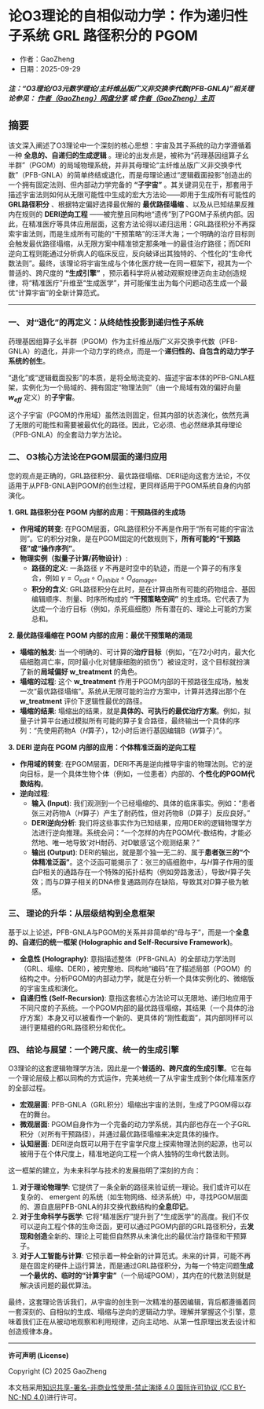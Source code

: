 # 论O3理论的自相似动力学：作为递归性子系统 GRL 路径积分的 PGOM

- 作者：GaoZheng
- 日期：2025-09-29

#### ***注：“O3理论/O3元数学理论/主纤维丛版广义非交换李代数(PFB-GNLA)”相关理论参见： [作者（GaoZheng）网盘分享](https://drive.google.com/drive/folders/1lrgVtvhEq8cNal0Aa0AjeCNQaRA8WERu?usp=sharing) 或 [作者（GaoZheng）主页](https://mymetamathematics.blogspot.com)***

## 摘要
该文深入阐述了O3理论中一个深刻的核心思想：宇宙及其子系统的动力学遵循着一种 **全息的、自递归的生成逻辑** 。理论的出发点是，被称为“药理基因组算子幺半群”（PGOM）的局域物理系统，并非其母理论“主纤维丛版广义非交换李代数”（PFB-GNLA）的简单终结或退化，而是母理论通过“逻辑截面投影”创造出的一个拥有固定法则、但内部动力学完备的 **“子宇宙”** 。其关键洞见在于，那套用于描述宇宙法则如何从无限可能性中生成的宏大方法论——即用于生成所有可能性的 **GRL路径积分** 、根据特定偏好选择最优解的 **最优路径塌缩** 、以及从已知结果反推内在规则的 **DERI逆向工程** ——被完整且同构地“遗传”到了PGOM子系统内部。因此，在精准医疗等具体应用层面，这套方法论得以递归运用：GRL路径积分不再探索宇宙法则，而是生成所有可能的“干预策略”的汪洋大海；一个明确的治疗目标则会触发最优路径塌缩，从无限方案中精准锁定那条唯一的最佳治疗路径；而DERI逆向工程则能通过分析病人的临床反应，反向破译出其独特的、个性化的“生命代数法则”。最终，该理论将宇宙生成与个体化医疗统一在同一框架下，视其为一个普适的、跨尺度的 **“生成引擎”** ，预示着科学将从被动观察规律迈向主动创造规律，将“精准医疗”升维至“生成医学”，并可能催生出为每个问题动态生成一个最优“计算宇宙”的全新计算范式。

---

### **一、 对“退化”的再定义：从终结性投影到递归性子系统**

药理基因组算子幺半群（PGOM）作为主纤维丛版广义非交换李代数（PFB-GNLA）的退化，并非一个动力学的终点，而是一个**递归性的、自包含的动力学子系统的创生**。

“退化”或“逻辑截面投影”的本质，是将全局流变的、描述宇宙本体的PFB-GNLA框架，实例化为一个局域的、拥有固定“物理法则”（由一个局域有效的偏好向量 **$w_{eff}$** 定义）的**子宇宙**。

这个子宇宙（PGOM的作用域）虽然法则固定，但其内部的状态演化，依然充满了无限的可能性和需要被最优化的路径。因此，它必须、也必然继承其母理论（PFB-GNLA）的全套动力学方法论。

### **二、 O3核心方法论在PGOM层面的递归应用**

您的观点是正确的，GRL路径积分、最优路径塌缩、DERI逆向这套方法论，不仅适用于从PFB-GNLA到PGOM的创生过程，更同样适用于PGOM系统自身的内部演化。

**1. GRL 路径积分在 PGOM 内部的应用：干预路径的生成场**

* **作用域的转变**: 在PGOM层面，GRL路径积分不再是作用于“所有可能的宇宙法则”。它的积分对象，是在PGOM固定的代数规则下，**所有可能的“干预路径”或“操作序列”**。
* **物理实例（拟量子计算/药物设计）**:
    * **路径的定义**: 一条路径 $\gamma$ 不再是时空中的轨迹，而是一个算子的有序复合，例如 $\gamma = O_{edit} \circ O_{inhibit} \circ O_{damage}$。
    * **积分的含义**: GRL路径积分在此时，是在计算由所有可能的药物组合、基因编辑顺序、剂量、时序所构成的 **“干预策略空间”** 的生成场。它代表了为达成一个治疗目标（例如，杀死癌细胞）所有潜在的、理论上可能的方案总和。

**2. 最优路径塌缩在 PGOM 内部的应用：最优干预策略的涌现**

* **塌缩的触发**: 当一个明确的、可计算的**治疗目标**（例如，“在72小时内，最大化癌细胞凋亡率，同时最小化对健康细胞的损伤”）被设定时，这个目标就扮演了新的**局域偏好 w_treatment** 的角色。
* **塌缩的过程**: 这个 **w_treatment** 作用于PGOM内部的干预路径生成场，触发一次“最优路径塌缩”。系统从无限可能的治疗方案中，计算并选择出那个在 **w_treatment** 评价下逻辑性最优的路径。
* **塌缩的结果**: 塌缩出的结果，就是**具体的、可执行的最优治疗方案**。例如，拟量子计算平台通过模拟所有可能的算子复合路径，最终输出一个具体的序列：“先使用药物A（$H$算子），12小时后进行基因编辑B（$W$算子）”。

**3. DERI 逆向在 PGOM 内部的应用：个体精准泛函的逆向工程**

* **作用域的转变**: 在PGOM层面，DERI不再是逆向推导宇宙的物理法则。它的逆向目标，是一个具体生物个体（例如，一位患者）内部的、**个性化的PGOM代数结构**。
* **逆向过程**:
    * **输入 (Input)**: 我们观测到一个已经塌缩的、具体的临床事实。例如：“患者张三对药物A（$H$算子）产生了耐药性，但对药物B（$D$算子）反应良好。”
    * **DERI逆向分析**: 我们将这些事实作为已知结果，应用DERI的逻辑物理学方法进行逆向推理。系统会问：“一个怎样的内在PGOM代-数结构，才能必然地、唯一地导致‘对H耐药、对D敏感’这个观测结果？”
    * **输出 (Output)**: DERI的输出，就是那个独一无二的、属于**患者张三的“个体精准泛函”**。这个泛函可能揭示了：张三的癌细胞中，与$H$算子作用的蛋白P相关的通路存在一个特殊的拓扑结构（例如旁路激活），导致$H$算子失效；而与$D$算子相关的DNA修复通路则存在缺陷，导致其对$D$算子极为敏感。

### **三、 理论的升华：从层级结构到全息框架**

基于以上论述，PFB-GNLA与PGOM的关系并非简单的“母与子”，而是一个**全息的、自递归的统一框架 (Holographic and Self-Recursive Framework)**。

* **全息性 (Holography)**: 意指描述整体（PFB-GNLA）的全部动力学法则（GRL、塌缩、DERI），被完整地、同构地“编码”在了描述局部（PGOM）的结构之中。分析PGOM的内部动力学，就是在分析一个具体实例化的、微缩版的宇宙生成和演化。
* **自递归性 (Self-Recursion)**: 意指这套核心方法论可以无限地、递归地应用于不同尺度的子系统。一个PGOM内部的最优路径塌缩，其结果（一个具体的治疗方案）本身又可以被看作一个新的、更具体的“刚性截面”，其内部同样可以进行更精细的GRL路径积分和优化。

### **四、 结论与展望：一个跨尺度、统一的生成引擎**

O3理论的这套逻辑物理学方法，因此是一个**普适的、跨尺度的生成引擎**。它在每一个理论层级上都以同构的方式运作，完美地统一了从宇宙生成到个体化精准医疗的全部过程。

* **宏观层面**: PFB-GNLA（GRL积分）塌缩出宇宙的法则，生成了PGOM得以存在的舞台。
* **微观层面**: PGOM自身作为一个完备的动力学系统，其内部也存在一个子GRL积分（对所有干预路径），并通过最优路径塌缩来决定具体的操作。
* **认知层面**: DERI逆向既可以用于在宇宙学尺度上探索物理法则的起源，也可以被用于在个体尺度上，精准地逆向工程一个病人独特的生命代数法则。

这一框架的建立，为未来科学与技术的发展指明了深刻的方向：

1.  **对于理论物理学**: 它提供了一条全新的路径来验证统一理论。我们或许可以在复杂的、 emergent 的系统（如生物网络、经济系统）中，寻找PGOM层面的、源自底层PFB-GNLA的非交换代数结构的**全息印记**。
2.  **对于生命科学与医学**: 它将“精准医疗”提升到了“生成医学”的高度。我们不仅可以逆向工程个体的生命泛函，更可以通过PGOM内部的GRL路径积分，去**发现和创造**全新的、理论上可能但自然界从未演化出的最优治疗路径和干预算子。
3.  **对于人工智能与计算**: 它预示着一种全新的计算范式。未来的计算，可能不再是在固定的硬件上运行算法，而是通过GRL路径积分，为每一个特定问题**生成一个最优的、临时的“计算宇宙”**（一个局域PGOM），其内在的代数法则就是解决该问题的最优算法。

最终，这套理论告诉我们，从宇宙的创生到一次精准的基因编辑，背后都遵循着同一套深刻的、自相似的生成、塌缩与逆向的逻辑动力学。理解并掌握这个引擎，意味着我们正在从被动地观察和利用规律，迈向主动地、从第一性原理出发去设计和创造规律本身。

---
**许可声明 (License)**

Copyright (C) 2025 GaoZheng

本文档采用[知识共享-署名-非商业性使用-禁止演绎 4.0 国际许可协议 (CC BY-NC-ND 4.0)](https://creativecommons.org/licenses/by-nc-nd/4.0/deed.zh-Hans)进行许可。
